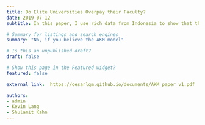 ```yaml
---
title: Do Elite Universities Overpay their Faculty?
date: 2019-07-12
subtitle: In this paper, I use rich data from Indonesia to show that the place women grow up in shapes their participation in the labor market as adults

# Summary for listings and search engines
summary: "No, if you believe the AKM model"

# Is this an unpublished draft?
draft: false

# Show this page in the Featured widget?
featured: false

external_link:  https://cesarlgm.github.io/documents/AKM_paper_v1.pdf

authors:
- admin
- Kevin Lang
- Shulamit Kahn
---
```



